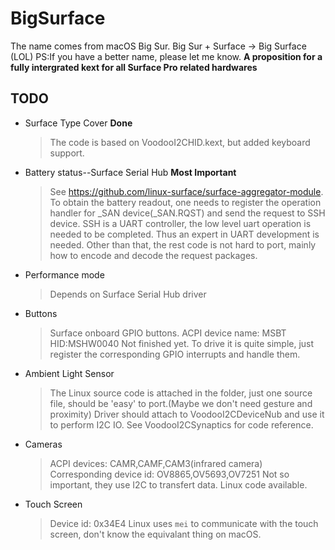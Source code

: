 # BigSurface
The name comes from macOS Big Sur.
Big Sur + Surface -> Big Surface (LOL)
PS:If you have a better name, please let me know.
**A proposition for a fully intergrated kext for all Surface Pro related hardwares**

## TODO
- Surface Type Cover                            **Done**
  > The code is based on VoodooI2CHID.kext, but added keyboard support.
- Battery status--Surface Serial Hub            **Most Important**
  > See https://github.com/linux-surface/surface-aggregator-module.
  > To obtain the battery readout, one needs to register the operation handler for _SAN device(_SAN.RQST) and send the request to SSH device.
  > SSH is a UART controller, the low level uart operation is needed to be completed. Thus an expert in UART development is needed.
  > Other than that, the rest code is not hard to port, mainly how to encode and decode the request packages.
- Performance mode
  > Depends on Surface Serial Hub driver
- Buttons
  > Surface onboard GPIO buttons. ACPI device name: MSBT HID:MSHW0040
  > Not finished yet.
  > To drive it is quite simple, just register the corresponding GPIO interrupts and handle them.
- Ambient Light Sensor
  > The Linux source code is attached in the folder, just one source file, should be 'easy' to port.(Maybe we don't need gesture and proximity)
  > Driver should attach to VoodooI2CDeviceNub and use it to perform I2C IO.
  > See VoodooI2CSynaptics for code reference.
- Cameras
  > ACPI devices: CAMR,CAMF,CAM3(infrared camera)
  > Corresponding device id: OV8865,OV5693,OV7251
  > Not so important, they use I2C to transfert data. Linux code available.
- Touch Screen
  > Device id: 0x34E4
  > Linux uses `mei` to communicate with the touch screen, don't know the equivalant thing on macOS.
